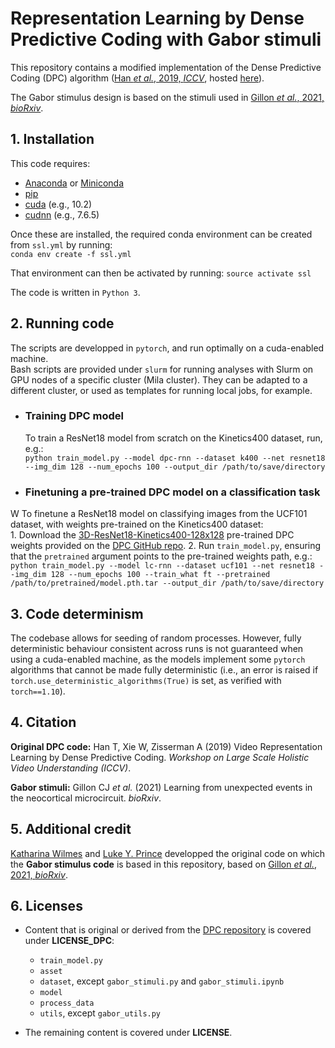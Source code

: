 # Representation Learning by Dense Predictive Coding with Gabor stimuli

This repository contains a modified implementation of the Dense Predictive Coding (DPC) algorithm ([Han _et al._, 2019, _ICCV_](https://arxiv.org/abs/1909.04656), hosted [here](https://github.com/TengdaHan/DPC)).  

The Gabor stimulus design is based on the stimuli used in [Gillon _et al._, 2021, _bioRxiv_](https://www.biorxiv.org/content/10.1101/2021.01.15.426915).

## 1. Installation

This code requires: 
- [Anaconda](https://www.anaconda.com/) or [Miniconda](https://conda.io/miniconda.html)
- [pip](https://pip.pypa.io/en/stable/)
- [cuda](https://developer.nvidia.com/cuda-toolkit-archive) (e.g., 10.2)
- [cudnn](https://developer.nvidia.com/rdp/cudnn-archive) (e.g., 7.6.5)

Once these are installed, the required conda environment can be created from `ssl.yml` by running:  
`conda env create -f ssl.yml`  

That environment can then be activated by running:
`source activate ssl`  

The code is written in `Python 3`. 


## 2. Running code

The scripts are developped in `pytorch`, and run optimally on a cuda-enabled machine.  
Bash scripts are provided under `slurm` for running analyses with Slurm on GPU nodes of a specific cluster (Mila cluster). They can be adapted to a different cluster, or used as templates for running local jobs, for example.  


- ### Training DPC model

    To train a ResNet18 model from scratch on the Kinetics400 dataset, run, e.g.:  
    `python train_model.py --model dpc-rnn --dataset k400 --net resnet18 --img_dim 128 --num_epochs 100 --output_dir /path/to/save/directory`

- ### Finetuning a pre-trained DPC model on a classification task
W
    To finetune a ResNet18 model on classifying images from the UCF101 dataset, with weights pre-trained on the Kinetics400 dataset:  
    1. Download the [3D-ResNet18-Kinetics400-128x128](https://drive.google.com/file/d/1jbMg2EAX8armIQA6_0YwfATh_h7rQz4u/view?usp=sharing) pre-trained DPC weights provided on the [DPC GitHub repo](https://github.com/TengdaHan/DPC).
    2. Run `train_model.py`, ensuring that the `pretrained` argument points to the pre-trained weights path, e.g.:  
    `python train_model.py --model lc-rnn --dataset ucf101 --net resnet18 --img_dim 128 --num_epochs 100 --train_what ft --pretrained /path/to/pretrained/model.pth.tar --output_dir /path/to/save/directory`


## 3. Code determinism

The codebase allows for seeding of random processes. However, fully deterministic behaviour consistent across runs is not guaranteed when using a cuda-enabled machine, as the models implement some `pytorch` algorithms that cannot be made fully deterministic (i.e., an error is raised if `torch.use_deterministic_algorithms(True)` is set, as verified with `torch==1.10`).


## 4. Citation

**Original DPC code:** Han T, Xie W, Zisserman A (2019) Video Representation Learning by Dense Predictive Coding. 
_Workshop on Large Scale Holistic Video Understanding (ICCV)_.

**Gabor stimuli:** Gillon CJ _et al._ (2021) Learning from unexpected events in the neocortical microcircuit. _bioRxiv_.


## 5. Additional credit

[Katharina Wilmes](https://github.com/k47h4) and [Luke Y. Prince](https://github.com/lyprince) developped the original code on which the **Gabor stimulus code** is based in this repository, based on [Gillon _et al._, 2021, _bioRxiv_](https://www.biorxiv.org/content/10.1101/2021.01.15.426915).


## 6. Licenses

- Content that is original or derived from the [DPC repository](https://github.com/TengdaHan/DPC) is covered under **LICENSE_DPC**:  
    - `train_model.py`
    - `asset`
    - `dataset`, except `gabor_stimuli.py` and `gabor_stimuli.ipynb`
    - `model`
    - `process_data`
    - `utils`, except `gabor_utils.py`

- The remaining content is covered under **LICENSE**.
